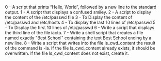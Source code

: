 0 - A script that prints “Hello, World”, followed by a new line to the standard output.
1 - A  script that displays a confused smiley.
2 - A script to display the content of the /etc/passwd file
3 - To Display the content of /etc/passwd and /etc/hosts
4 - To display the last 10 lines of /etc/passwd
5 - To Display the first 10 lines of /etc/passwd
6 - Write a script that displays the third line of the file iacta.
7 - Write a shell script that creates a file named exactly "Best School" containing the text Best School ending by a new line.
8 - Write a script that writes into the file ls_cwd_content the result of the command ls -la. If the file ls_cwd_content already exists, it should be overwritten. If the file ls_cwd_content does not exist, create it.
